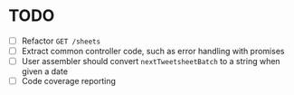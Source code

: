 
# TODO

- [ ] Refactor `GET /sheets`
- [ ] Extract common controller code, such as error handling with promises
- [ ] User assembler should convert `nextTweetsheetBatch` to a string when given a date
- [ ] Code coverage reporting
